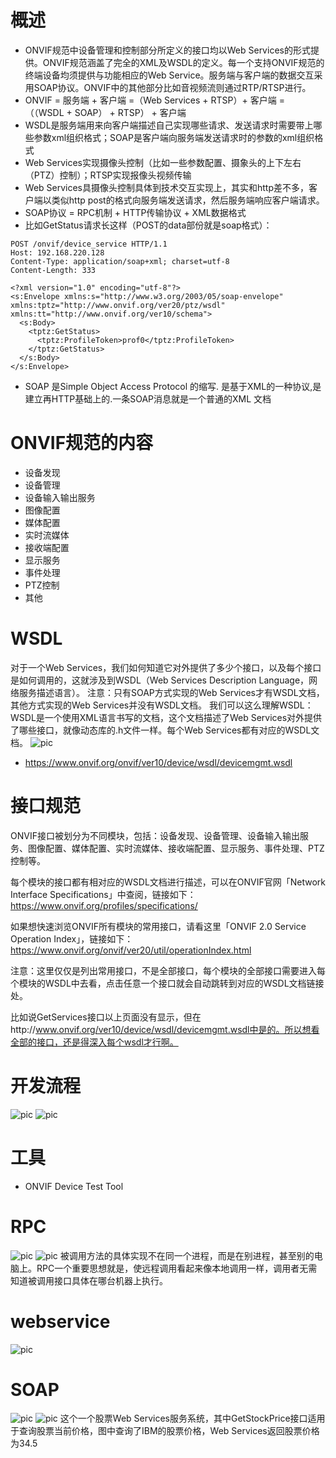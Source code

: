 # 概述
- ONVIF规范中设备管理和控制部分所定义的接口均以Web Services的形式提供。ONVIF规范涵盖了完全的XML及WSDL的定义。每一个支持ONVIF规范的终端设备均须提供与功能相应的Web Service。服务端与客户端的数据交互采用SOAP协议。ONVIF中的其他部分比如音视频流则通过RTP/RTSP进行。
- ONVIF = 服务端 + 客户端 =（Web Services + RTSP）+ 客户端 = （（WSDL + SOAP） + RTSP） + 客户端
- WSDL是服务端用来向客户端描述自己实现哪些请求、发送请求时需要带上哪些参数xml组织格式；SOAP是客户端向服务端发送请求时的参数的xml组织格式
- Web Services实现摄像头控制（比如一些参数配置、摄象头的上下左右（PTZ）控制）；RTSP实现报像头视频传输
- Web Services具摄像头控制具体到技术交互实现上，其实和http差不多，客户端以类似http post的格式向服务端发送请求，然后服务端响应客户端请求。
- SOAP协议 = RPC机制 + HTTP传输协议 + XML数据格式
- 比如GetStatus请求长这样（POST的data部份就是soap格式）：
```
POST /onvif/device_service HTTP/1.1
Host: 192.168.220.128
Content-Type: application/soap+xml; charset=utf-8
Content-Length: 333

<?xml version="1.0" encoding="utf-8"?>
<s:Envelope xmlns:s="http://www.w3.org/2003/05/soap-envelope" xmlns:tptz="http://www.onvif.org/ver20/ptz/wsdl" xmlns:tt="http://www.onvif.org/ver10/schema">
  <s:Body>
    <tptz:GetStatus>
      <tptz:ProfileToken>prof0</tptz:ProfileToken>
    </tptz:GetStatus>
  </s:Body>
</s:Envelope>
```
- SOAP 是Simple Object Access Protocol 的缩写. 是基于XML的一种协议,是建立再HTTP基础上的.一条SOAP消息就是一个普通的XML 文档

# ONVIF规范的内容
- 设备发现
- 设备管理
- 设备输入输出服务
- 图像配置
- 媒体配置
- 实时流媒体
- 接收端配置
- 显示服务
- 事件处理
- PTZ控制
- 其他

# WSDL
对于一个Web Services，我们如何知道它对外提供了多少个接口，以及每个接口是如何调用的，这就涉及到WSDL（Web Services Description Language，网络服务描述语言）。
注意：只有SOAP方式实现的Web Services才有WSDL文档，其他方式实现的Web Services并没有WSDL文档。
我们可以这么理解WSDL：WSDL是一个使用XML语言书写的文档，这个文档描述了Web Services对外提供了哪些接口，就像动态库的.h文件一样。每个Web Services都有对应的WSDL文档。
![pic](./images/wsdl2c.png)
- https://www.onvif.org/onvif/ver10/device/wsdl/devicemgmt.wsdl

# 接口规范
ONVIF接口被划分为不同模块，包括：设备发现、设备管理、设备输入输出服务、图像配置、媒体配置、实时流媒体、接收端配置、显示服务、事件处理、PTZ控制等。

每个模块的接口都有相对应的WSDL文档进行描述，可以在ONVIF官网「Network Interface Specifications」中查阅，链接如下：
https://www.onvif.org/profiles/specifications/

如果想快速浏览ONVIF所有模块的常用接口，请看这里「ONVIF 2.0 Service Operation Index」，链接如下：
https://www.onvif.org/onvif/ver20/util/operationIndex.html

注意：这里仅仅是列出常用接口，不是全部接口，每个模块的全部接口需要进入每个模块的WSDL中去看，点击任意一个接口就会自动跳转到对应的WSDL文档链接处。

比如说GetServices接口以上页面没有显示，但在http://www.onvif.org/ver10/device/wsdl/devicemgmt.wsdl中是的。所以想看全部的接口，还是得深入每个wsdl才行啊。

# 开发流程
![pic](./images/onvif-flow.png)
![pic](./images/onvif-flow2.png)


# 工具
- ONVIF Device Test Tool

# RPC
![pic](./images/rpc.png)
![pic](./images/rpc2.png)
被调用方法的具体实现不在同一个进程，而是在别进程，甚至别的电脑上。RPC一个重要思想就是，使远程调用看起来像本地调用一样，调用者无需知道被调用接口具体在哪台机器上执行。

# webservice
![pic](./images/webservice.png)

# SOAP
![pic](./images/soap.png)
![pic](./images/soap2.png)
这个一个股票Web Services服务系统，其中GetStockPrice接口适用于查询股票当前价格，图中查询了IBM的股票价格，Web Services返回股票价格为34.5

